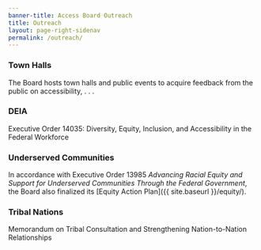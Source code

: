 ```yaml
---
banner-title: Access Board Outreach
title: Outreach
layout: page-right-sidenav
permalink: /outreach/
---
```


### Town Halls
The Board hosts town halls and public events to acquire feedback from the public on accessibility, . . .

### DEIA
Executive Order 14035: Diversity, Equity, Inclusion, and Accessibility in the Federal Workforce 

### Underserved Communities

In accordance with Executive Order 13985 *Advancing Racial Equity and Support for Underserved Communities Through the Federal Government*, the Board also finalized its [Equity Action Plan]({{ site.baseurl }}/equity/). 

### Tribal Nations
Memorandum on Tribal Consultation and Strengthening Nation-to-Nation Relationships 

